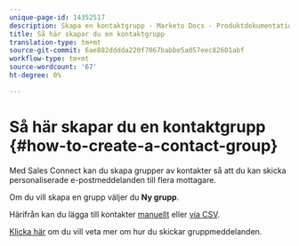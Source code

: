 ```yaml
---
unique-page-id: 14352517
description: Skapa en kontaktgrupp - Marketo Docs - Produktdokumentation
title: Så här skapar du en kontaktgrupp
translation-type: tm+mt
source-git-commit: 6ae882dddda220f7067babbe5a057eec82601abf
workflow-type: tm+mt
source-wordcount: '67'
ht-degree: 0%

---
```



# Så här skapar du en kontaktgrupp {#how-to-create-a-contact-group}

Med Sales Connect kan du skapa grupper av kontakter så att du kan skicka personaliserade e-postmeddelanden till flera mottagare.

Om du vill skapa en grupp väljer du **Ny grupp**.

Härifrån kan du lägga till kontakter [manuellt](/help/marketo/product-docs/marketo-sales-connect/people/managing-contacts/creating-and-deleting-contacts.md) eller [via CSV](/help/marketo/product-docs/marketo-sales-connect/people/managing-contacts/import-contacts-via-csv.md).

[Klicka här](/help/marketo/product-docs/marketo-sales-connect/email/send-a-sales-email/how-to-send-a-group-email.md) om du vill veta mer om hur du skickar gruppmeddelanden.
